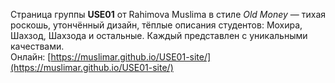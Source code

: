 Страница группы **USE01** от Rahimova Muslima в стиле *Old Money* — тихая роскошь, утончённый дизайн, тёплые описания студентов: Мохира, Шахзод, Шахзода и остальные. Каждый представлен с уникальными качествами.  
Онлайн: [https://muslimar.github.io/USE01-site/](https://muslimar.github.io/USE01-site/)
